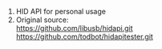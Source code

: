 1. HID API for personal usage  
2. Original source:  
https://github.com/libusb/hidapi.git  
https://github.com/todbot/hidapitester.git  
